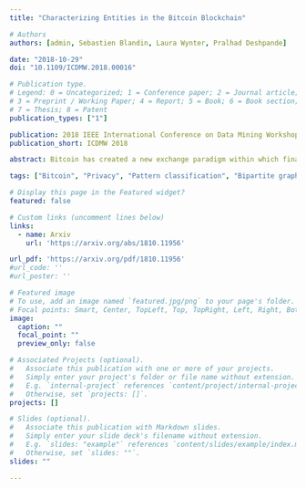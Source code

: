 ```yaml
---
title: "Characterizing Entities in the Bitcoin Blockchain"

# Authors
authors: [admin, Sebastien Blandin, Laura Wynter, Pralhad Deshpande]

date: "2018-10-29"
doi: "10.1109/ICDMW.2018.00016"

# Publication type.
# Legend: 0 = Uncategorized; 1 = Conference paper; 2 = Journal article;
# 3 = Preprint / Working Paper; 4 = Report; 5 = Book; 6 = Book section;
# 7 = Thesis; 8 = Patent
publication_types: ["1"]

publication: 2018 IEEE International Conference on Data Mining Workshops
publication_short: ICDMW 2018

abstract: Bitcoin has created a new exchange paradigm within which financial transactions can be trusted without an intermediary. This premise of a free decentralized transactional network however requires, in its current implementation, unrestricted access to the ledger for peer-based transaction verification. A number of studies have shown that, in this pseudonymous context, identities can be leaked based on transaction features or off-network information. In this work, we analyze the information revealed by the pattern of transactions in the neighborhood of a given entity transaction. By definition, these features which pertain to an extended network are not directly controllable by the entity, but might enable leakage of information about transacting entities. We define a number of new features relevant to entity characterization on the Bitcoin Blockchain and study their efficacy in practice. We show that even a weak attacker with shallow data mining knowledge is able to leverage these features to characterize the entity properties.

tags: ["Bitcoin", "Privacy", "Pattern classification", "Bipartite graph"]

# Display this page in the Featured widget?
featured: false

# Custom links (uncomment lines below)
links:
  - name: Arxiv
    url: 'https://arxiv.org/abs/1810.11956'

url_pdf: 'https://arxiv.org/pdf/1810.11956'
#url_code: ''
#url_poster: ''

# Featured image
# To use, add an image named `featured.jpg/png` to your page's folder. 
# Focal points: Smart, Center, TopLeft, Top, TopRight, Left, Right, BottomLeft, Bottom, BottomRight.
image:
  caption: ""
  focal_point: ""
  preview_only: false

# Associated Projects (optional).
#   Associate this publication with one or more of your projects.
#   Simply enter your project's folder or file name without extension.
#   E.g. `internal-project` references `content/project/internal-project/index.md`.
#   Otherwise, set `projects: []`.
projects: []

# Slides (optional).
#   Associate this publication with Markdown slides.
#   Simply enter your slide deck's filename without extension.
#   E.g. `slides: "example"` references `content/slides/example/index.md`.
#   Otherwise, set `slides: ""`.
slides: ""

---
```

